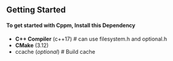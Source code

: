 ## Getting Started
#### To get started with Cppm, Install this Dependency
* **C++ Compiler** (c++17) # can use filesystem.h and optional.h
* **CMake** (3.12)
* ccache (*optional*) # Build cache




